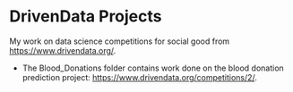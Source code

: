 # DrivenData Projects

My work on data science competitions for social good from https://www.drivendata.org/.

* The Blood_Donations folder contains work done on the blood donation prediction project: https://www.drivendata.org/competitions/2/.
